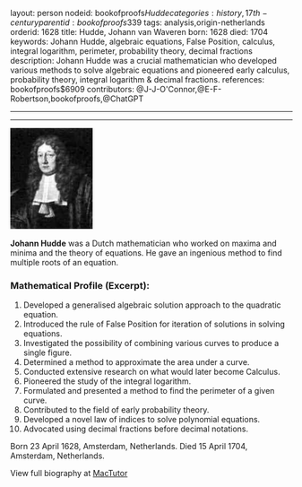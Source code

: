 layout: person
nodeid: bookofproofs$Hudde
categories: history,17th-century
parentid: bookofproofs$339
tags: analysis,origin-netherlands
orderid: 1628
title: Hudde, Johann van Waveren
born: 1628
died: 1704
keywords: Johann Hudde, algebraic equations, False Position, calculus, integral logarithm, perimeter, probability theory, decimal fractions
description: Johann Hudde was a crucial mathematician who developed various methods to solve algebraic equations and pioneered early calculus, probability theory, integral logarithm & decimal fractions.
references: bookofproofs$6909
contributors: @J-J-O'Connor,@E-F-Robertson,bookofproofs,@ChatGPT

---



---

![Hudde.jpg](https://github.com/bookofproofs/bookofproofs.github.io/blob/main/_sources/_assets/images/portraits/Hudde.jpg?raw=true)

**Johann Hudde** was a Dutch mathematician who worked on maxima and minima and the theory of equations. He gave an ingenious method to find multiple roots of an equation.

### Mathematical Profile (Excerpt):
1. Developed a generalised algebraic solution approach to the quadratic equation.
2. Introduced the rule of False Position for iteration of solutions in solving equations.
3. Investigated the possibility of combining various curves to produce a single figure.
4. Determined a method to approximate the area under a curve.
5. Conducted extensive research on what would later become Calculus.
6. Pioneered the study of the integral logarithm.
7. Formulated and presented a method to find the perimeter of a given curve.
8. Contributed to the field of early probability theory.
9. Developed a novel law of indices to solve polynomial equations.
10. Advocated using decimal fractions before decimal notations.

Born 23 April 1628, Amsterdam, Netherlands. Died 15 April 1704, Amsterdam, Netherlands.

View full biography at [MacTutor](https://mathshistory.st-andrews.ac.uk/Biographies/Hudde/)
